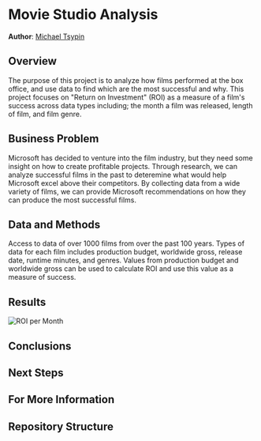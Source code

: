 # Movie Studio Analysis

**Author**: [Michael Tsypin](email:mtsypin9@yahoo.com)

## Overview

The purpose of this project is to analyze how films performed at the box office, and use data to find which are the most successful and why. This project focuses on "Return on Investment" (ROI) as a measure of a film's success across data types including; the month a film was released, length of film, and film genre.

## Business Problem

Microsoft has decided to venture into the film industry, but they need some insight on how to create profitable projects. Through research, we can analyze successful films in the past to deteremine what would help Microsoft excel above their competitors. By collecting data from a wide variety of films, we can provide Microsoft recommendations on how they can produce the most successful films.

## Data and Methods

Access to data of over 1000 films from over the past 100 years. Types of data for each film includes production budget, worldwide gross, release date, runtime minutes, and genres. Values from production budget and worldwide gross can be used to calculate ROI and use this value as a measure of success.

## Results



![ROI per Month](.Month)
## Conclusions



## Next Steps



## For More Information



## Repository Structure
